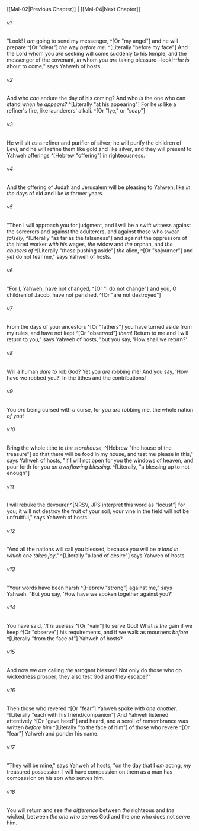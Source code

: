 ﻿---
aliases:
  - Malachi 3
---

[[Mal-02|Previous Chapter]] | [[Mal-04|Next Chapter]]

###### v1
"Look! I _am_ going to send my messenger, ^[Or "my angel"] and he will prepare ^[Or "clear"] _the_ way _before me_. ^[Literally "before my face"] And the Lord whom you _are_ seeking will come suddenly to his temple, and the messenger of the covenant, _in_ whom you _are_ taking pleasure--look!--_he is_ about to come," says Yahweh of hosts.

###### v2
And who _can_ endure the day of his coming? And who _is_ the one who can stand _when he appears_? ^[Literally "at his appearing"] For he _is_ like a refiner's fire, like launderers' alkali. ^[Or "lye," or "soap"]

###### v3
He will sit _as_ a refiner and purifier of silver; he will purify the children of Levi, and he will refine them like gold and like silver, and they will present to Yahweh offerings ^[Hebrew "offering"] in righteousness.

###### v4
And the offering of Judah and Jerusalem will be pleasing to Yahweh, like _in the_ days of old and like _in_ former years.

###### v5
"Then I will approach you for judgment, and I will be a swift witness against the sorcerers and against the adulterers, and against those who swear _falsely_, ^[Literally "as far as the falseness"] and against the oppressors of _the_ hired worker _with his_ wages, _the_ widow and _the_ orphan, and _the abusers of_ ^[Literally "_those_ pushing aside"] _the_ alien, ^[Or "sojourner"] and _yet_ do not fear me," says Yahweh of hosts.

###### v6
"For I, Yahweh, have not changed, ^[Or "I do not change"] and you, O children of Jacob, have not perished. ^[Or "are not destroyed"]

###### v7
From the days of your ancestors ^[Or "fathers"] you have turned aside from my rules, and have not kept ^[Or "observed"] _them_! Return to me and I will return to you," says Yahweh of hosts, "but you say, 'How shall we return?'

###### v8
Will a human _dare to_ rob God? Yet you _are_ robbing me! And you say, 'How have we robbed you?' In the tithes and the contributions!

###### v9
You _are_ being cursed with _a_ curse, for you _are_ robbing me, the whole nation _of you_!

###### v10
Bring the whole tithe to _the storehouse_, ^[Hebrew "the house of the treasure"] so that there will be food in my house, and test me please in this," says Yahweh of hosts, "if I will not open for you the windows of heaven, and pour forth for you _an overflowing blessing_. ^[Literally, "a blessing up to not enough"]

###### v11
I will rebuke the devourer ^[NRSV, JPS interpret this word as "locust"] for you; it will not destroy the fruit of your soil; your vine in the field will not be unfruitful," says Yahweh of hosts.

###### v12
"And all the nations will call you blessed, because you will be _a land in which one takes joy_," ^[Literally "a land of desire"] says Yahweh of hosts.

###### v13
"Your words have been harsh ^[Hebrew "strong"] against me," says Yahweh. "But you say, 'How have we spoken together against you?'

###### v14
You have said, '_It is_ useless ^[Or "vain"] to serve God! What _is the_ gain if we keep ^[Or "observe"] his requirements, and if we walk as mourners _before_ ^[Literally "from the face of"] Yahweh of hosts?

###### v15
And now we _are_ calling _the_ arrogant blessed! Not only do those who do wickedness prosper; they also test God and they escape!'"

###### v16
Then those who revered ^[Or "fear"] Yahweh spoke _with one another_. ^[Literally "each with his friend/companion"] And Yahweh listened attentively ^[Or "gave heed"] and heard, and a scroll of remembrance was written _before him_ ^[Literally "to the face of him"] of those who revere ^[Or "fear"] Yahweh and ponder his name.

###### v17
"They will be mine," says Yahweh of hosts, "on the day that I _am_ acting, _my_ treasured possession. I will have compassion on them as a man has compassion on his son who serves him.

###### v18
You will return and see _the difference_ between _the_ righteous and _the_ wicked, between _the one who_ serves God and the one who does not serve him.